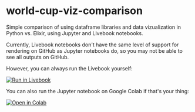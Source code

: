 # world-cup-viz-comparison

Simple comparison of using dataframe libraries and data vizualization in Python vs. Elixir, using Jupyter and Livebook notebooks.

Currently, Livebook notebooks don't have the same level of support for rendering on GitHub as Jupyter notebooks do, so you may not be able to see all outputs on GitHub.

However, you can always run the Livebook yourself:

[![Run in Livebook](https://livebook.dev/badge/v1/pink.svg)](https://livebook.dev/run?url=https%3A%2F%2Fgithub.com%2Faedwardg%2Fworld-cup-viz-comparison%2Fblob%2Fmain%2Fworld_cup_elixir.livemd)

You can also run the Jupyter notebook on Google Colab if that's your thing:

[![Open in Colab](https://colab.research.google.com/assets/colab-badge.svg)](https://colab.research.google.com/github/aedwardg/world-cup-viz-comparison/blob/main/world_cup.ipynb)
